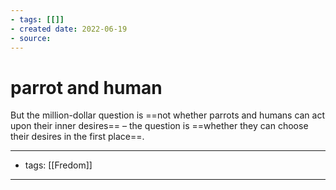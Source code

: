 ```yaml
---
- tags: [[]]
- created date: 2022-06-19
- source: 
---
```


# parrot and human

But the million-dollar question is ==not whether parrots and humans can act upon their inner desires== – the question is ==whether they can choose their desires in the first place==.

---
- tags: [[Fredom]]
---